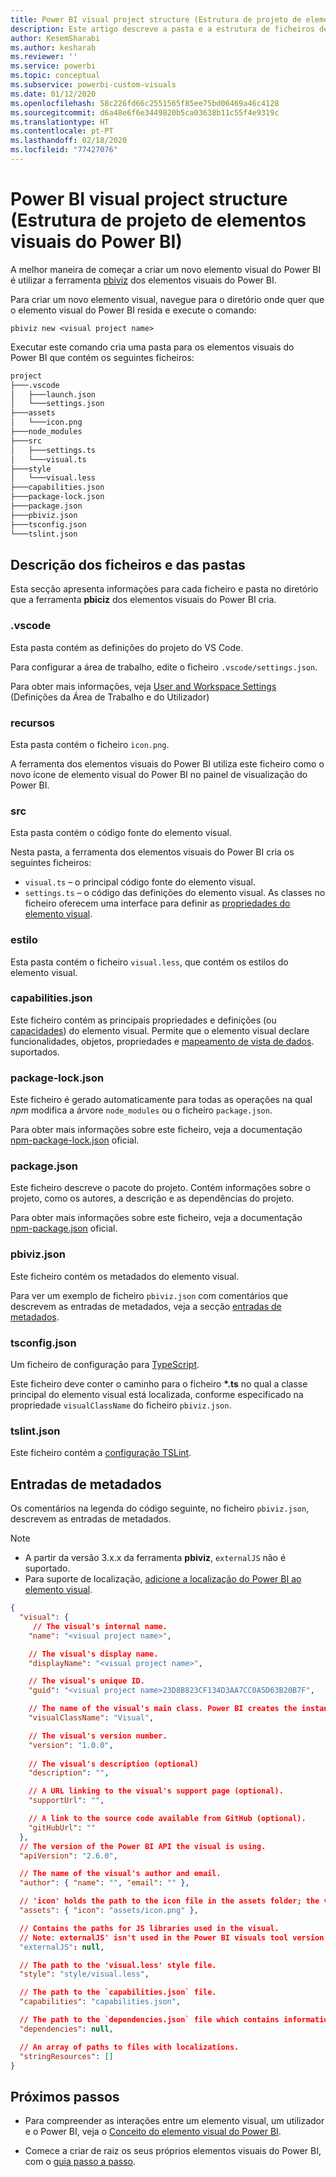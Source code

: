 ```yaml
---
title: Power BI visual project structure (Estrutura de projeto de elementos visuais do Power BI)
description: Este artigo descreve a pasta e a estrutura de ficheiros de um projeto de elemento visual do Power BI
author: KesemSharabi
ms.author: kesharab
ms.reviewer: ''
ms.service: powerbi
ms.topic: conceptual
ms.subservice: powerbi-custom-visuals
ms.date: 01/12/2020
ms.openlocfilehash: 58c226fd66c2551565f85ee75bd06469a46c4128
ms.sourcegitcommit: d6a48e6f6e3449820b5ca03638b11c55f4e9319c
ms.translationtype: HT
ms.contentlocale: pt-PT
ms.lasthandoff: 02/18/2020
ms.locfileid: "77427076"
---
```

# <a name="power-bi-visual-project-structure"></a>Power BI visual project structure (Estrutura de projeto de elementos visuais do Power BI)

A melhor maneira de começar a criar um novo elemento visual do Power BI é utilizar a ferramenta [pbiviz](https://www.npmjs.com/package/powerbi-visuals-tools) dos elementos visuais do Power BI.

Para criar um novo elemento visual, navegue para o diretório onde quer que o elemento visual do Power BI resida e execute o comando:

`pbiviz new <visual project name>`

Executar este comando cria uma pasta para os elementos visuais do Power BI que contém os seguintes ficheiros:

```markdown
project
├───.vscode
│   ├───launch.json
│   └───settings.json
├───assets
│   └───icon.png
├───node_modules
├───src
│   ├───settings.ts
│   └───visual.ts
├───style
│   └───visual.less
├───capabilities.json
├───package-lock.json
├───package.json
├───pbiviz.json
├───tsconfig.json
└───tslint.json
```

## <a name="folder-and-file-description"></a>Descrição dos ficheiros e das pastas

Esta secção apresenta informações para cada ficheiro e pasta no diretório que a ferramenta **pbiciz** dos elementos visuais do Power BI cria.  

### <a name="vscode"></a>.vscode

Esta pasta contém as definições do projeto do VS Code.

Para configurar a área de trabalho, edite o ficheiro `.vscode/settings.json`.

Para obter mais informações, veja [User and Workspace Settings](https://code.visualstudio.com/docs/getstarted/settings) (Definições da Área de Trabalho e do Utilizador)

### <a name="assets"></a>recursos

Esta pasta contém o ficheiro `icon.png`.

A ferramenta dos elementos visuais do Power BI utiliza este ficheiro como o novo ícone de elemento visual do Power BI no painel de visualização do Power BI.

<!--- ![Visualization pane](./media/visualization-pane-analytics-tab.png) --->

### <a name="src"></a>src

Esta pasta contém o código fonte do elemento visual.

Nesta pasta, a ferramenta dos elementos visuais do Power BI cria os seguintes ficheiros:
* `visual.ts` – o principal código fonte do elemento visual.
* `settings.ts` – o código das definições do elemento visual. As classes no ficheiro oferecem uma interface para definir as [propriedades do elemento visual](./objects-properties.md#properties).

### <a name="style"></a>estilo

Esta pasta contém o ficheiro `visual.less`, que contém os estilos do elemento visual.

### <a name="capabilitiesjson"></a>capabilities.json

Este ficheiro contém as principais propriedades e definições (ou [capacidades](./capabilities.md)) do elemento visual. Permite que o elemento visual declare funcionalidades, objetos, propriedades e [mapeamento de vista de dados](./dataview-mappings.md). suportados.

### <a name="package-lockjson"></a>package-lock.json

Este ficheiro é gerado automaticamente para todas as operações na qual *npm* modifica a árvore `node_modules` ou o ficheiro `package.json`.

Para obter mais informações sobre este ficheiro, veja a documentação [npm-package-lock.json](https://docs.npmjs.com/files/package-lock.json) oficial.

### <a name="packagejson"></a>package.json

Este ficheiro descreve o pacote do projeto. Contém informações sobre o projeto, como os autores, a descrição e as dependências do projeto.

Para obter mais informações sobre este ficheiro, veja a documentação [npm-package.json](https://docs.npmjs.com/files/package.json.html) oficial.

### <a name="pbivizjson"></a>pbiviz.json

Este ficheiro contém os metadados do elemento visual.

Para ver um exemplo de ficheiro `pbiviz.json` com comentários que descrevem as entradas de metadados, veja a secção [entradas de metadados](#metadata-entries).

### <a name="tsconfigjson"></a>tsconfig.json

Um ficheiro de configuração para [TypeScript](https://www.typescriptlang.org/docs/handbook/tsconfig-json.html).

Este ficheiro deve conter o caminho para o ficheiro **\*.ts** no qual a classe principal do elemento visual está localizada, conforme especificado na propriedade `visualClassName` do ficheiro `pbiviz.json`.

### <a name="tslintjson"></a>tslint.json

Este ficheiro contém a [configuração TSLint](https://palantir.github.io/tslint/usage/configuration/).

## <a name="metadata-entries"></a>Entradas de metadados

Os comentários na legenda do código seguinte, no ficheiro `pbiviz.json`, descrevem as entradas de metadados.

> [!NOTE]
> * A partir da versão 3.x.x da ferramenta **pbiviz**, `externalJS` não é suportado.
> * Para suporte de localização, [adicione a localização do Power BI ao elemento visual](./localization.md).

```json
{
  "visual": {
     // The visual's internal name.
    "name": "<visual project name>",

    // The visual's display name.
    "displayName": "<visual project name>",

    // The visual's unique ID.
    "guid": "<visual project name>23D8B823CF134D3AA7CC0A5D63B20B7F",

    // The name of the visual's main class. Power BI creates the instance of this class to start using the visual in a Power BI report.
    "visualClassName": "Visual",

    // The visual's version number.
    "version": "1.0.0",
    
    // The visual's description (optional)
    "description": "",

    // A URL linking to the visual's support page (optional).
    "supportUrl": "",

    // A link to the source code available from GitHub (optional).
    "gitHubUrl": ""
  },
  // The version of the Power BI API the visual is using.
  "apiVersion": "2.6.0",

  // The name of the visual's author and email.
  "author": { "name": "", "email": "" },

  // 'icon' holds the path to the icon file in the assets folder; the visual's display icon.
  "assets": { "icon": "assets/icon.png" },

  // Contains the paths for JS libraries used in the visual.
  // Note: externalJS' isn't used in the Power BI visuals tool version 3.x.x or higher.
  "externalJS": null,

  // The path to the 'visual.less' style file.
  "style": "style/visual.less",

  // The path to the `capabilities.json` file.
  "capabilities": "capabilities.json",

  // The path to the `dependencies.json` file which contains information about R packages used in R based visuals.
  "dependencies": null,

  // An array of paths to files with localizations.
  "stringResources": []
}
```

## <a name="next-steps"></a>Próximos passos

* Para compreender as interações entre um elemento visual, um utilizador e o Power BI, veja o [Conceito do elemento visual do Power BI](./power-bi-visuals-concept.md).

* Comece a criar de raiz os seus próprios elementos visuais do Power BI, com o [guia passo a passo](./custom-visual-develop-tutorial.md).
